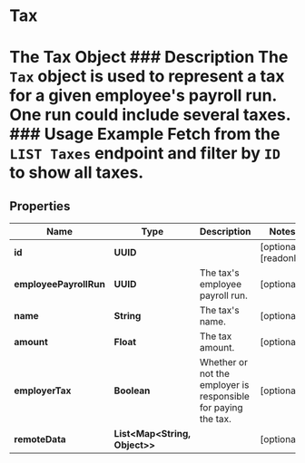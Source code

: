 

# Tax

# The Tax Object ### Description The `Tax` object is used to represent a tax for a given employee's payroll run. One run could include several taxes.  ### Usage Example Fetch from the `LIST Taxes` endpoint and filter by `ID` to show all taxes.

## Properties

Name | Type | Description | Notes
------------ | ------------- | ------------- | -------------
**id** | **UUID** |  |  [optional] [readonly]
**employeePayrollRun** | **UUID** | The tax&#39;s employee payroll run. |  [optional]
**name** | **String** | The tax&#39;s name. |  [optional]
**amount** | **Float** | The tax amount. |  [optional]
**employerTax** | **Boolean** | Whether or not the employer is responsible for paying the tax. |  [optional]
**remoteData** | **List&lt;Map&lt;String, Object&gt;&gt;** |  |  [optional]



